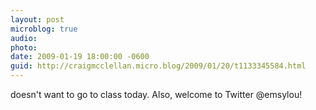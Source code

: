 ```yaml
---
layout: post
microblog: true
audio: 
photo: 
date: 2009-01-19 18:00:00 -0600
guid: http://craigmcclellan.micro.blog/2009/01/20/t1133345584.html
---
```

doesn't want to go to class today. Also, welcome to Twitter @emsylou!

